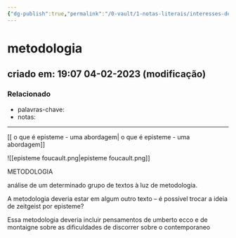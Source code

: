 ```yaml
---
{"dg-publish":true,"permalink":"/0-vault/1-notas-literais/interesses-de-pesquisa/metodologia/","dgHomeLink":true,"dgShowLocalGraph":true,"dgShowFileTree":true,"dgEnableSearch":true,"noteIcon":""}
---
```


# metodologia
## criado em: 19:07 04-02-2023 (modificação)

### Relacionado
- palavras-chave: 
- notas: 
---
[[ o que é episteme - uma abordagem\| o que é episteme - uma abordagem]]

![[episteme foucault.png\|episteme foucault.png]]

METODOLOGIA

análise de um determinado grupo de textos à luz de metodologia.

A metodologia deveria estar em algum outro texto – é possível trocar a ideia de zeitgeist por episteme?

Essa metodologia deveria incluir pensamentos de umberto ecco e de montaigne sobre as dificuldades de discorrer sobre o contemporaneo